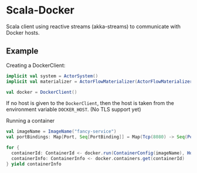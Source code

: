 Scala-Docker
============

Scala client using reactive streams (akka-streams) to communicate with Docker hosts.

Example
-------

Creating a DockerClient:
```scala
implicit val system = ActorSystem()
implicit val materializer = ActorFlowMaterializer(ActorFlowMaterializerSettings(system))

val docker = DockerClient()
```

If no host is given to the `DockerClient`, then the host is taken from the environment variable `DOCKER_HOST`.
(No TLS support yet)

Running a container

```scala
val imageName = ImageName("fancy-service")
val portBindings: Map[Port, Seq[PortBinding]] = Map(Tcp(8080) -> Seq(PortBinding("0.0.0.0", 8080)))

for {
  containerId: ContainerId <- docker.run(ContainerConfig(imageName), HostConfig(portBindings = Some(portBindings)))
  containerInfo: ContainerInfo <- docker.containers.get(containerId)
} yield containerInfo
```
